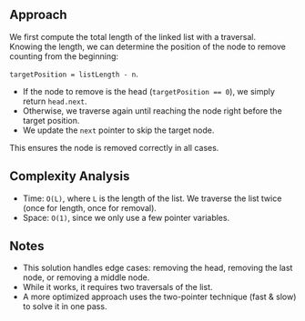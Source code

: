 ## Approach

We first compute the total length of the linked list with a traversal.  
Knowing the length, we can determine the position of the node to remove counting from the beginning:  

`targetPosition = listLength - n`.

- If the node to remove is the head (`targetPosition == 0`), we simply return `head.next`.
- Otherwise, we traverse again until reaching the node right before the target position.
- We update the `next` pointer to skip the target node.

This ensures the node is removed correctly in all cases.

## Complexity Analysis

- Time: `O(L)`, where `L` is the length of the list. We traverse the list twice (once for length, once for removal).
- Space: `O(1)`, since we only use a few pointer variables.

## Notes

- This solution handles edge cases: removing the head, removing the last node, or removing a middle node.
- While it works, it requires two traversals of the list.
- A more optimized approach uses the two-pointer technique (fast & slow) to solve it in one pass.
